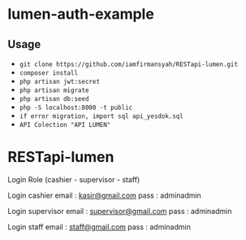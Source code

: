 # lumen-auth-example

## Usage

- `git clone https://github.com/iamfirmansyah/RESTapi-lumen.git`
- `composer install`
- `php artisan jwt:secret`
- `php artisan migrate`
- `php artisan db:seed`
- `php -S localhost:8000 -t public`
- `if error migration, import sql api_yesdok.sql`
- `API Colection "API LUMEN"`



# RESTapi-lumen
Login Role (cashier - supervisor - staff)

Login cashier 
email : kasir@gmail.com
pass : adminadmin

Login supervisor 
email : supervisor@gmail.com
pass : adminadmin

Login staff 
email : staff@gmail.com
pass : adminadmin
